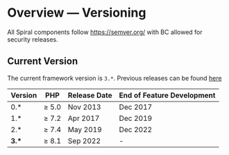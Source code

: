 # Overview — Versioning

All Spiral components follow https://semver.org/ with BC allowed for security releases.

## Current Version

The current framework version is `3.*`. Previous releases can be
found [here](https://github.com/spiral/framework/releases)

| Version    | PHP   | Release Date | End of Feature Development |
|------------|-------|--------------|----------------------------|
| 0.*        | ≥ 5.0 | Nov 2013     | Dec 2017                   |
| 1.*        | ≥ 7.2 | Apr 2017     | Dec 2019                   |
| 2.*        | ≥ 7.4 | May 2019     | Dec 2022                   |
| <b>3.*</b> | ≥ 8.1 | Sep 2022     | -                          |